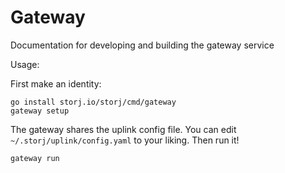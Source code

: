 # Gateway

Documentation for developing and building the gateway service

Usage:

First make an identity:
```
go install storj.io/storj/cmd/gateway
gateway setup
```

The gateway shares the uplink config file.
You can edit `~/.storj/uplink/config.yaml` to your liking. Then run it!

```
gateway run
```
